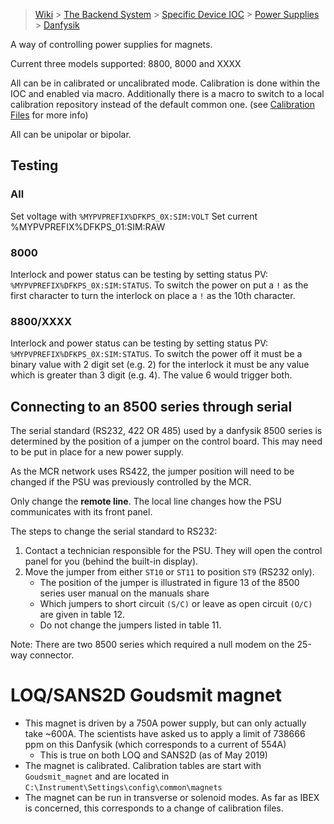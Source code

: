 > [Wiki](Home) > [The Backend System](The-Backend-System) > [Specific Device IOC](Specific-Device-IOC) > [Power Supplies](Power-Supplies) > [Danfysik](Danfysik)

A way of controlling power supplies for magnets.

Current three models supported: 8800, 8000 and XXXX

All can be in calibrated or uncalibrated mode. Calibration is done within the IOC and enabled via macro. Additionally there is a macro to switch to a local calibration repository instead of the default common one. (see [Calibration Files](https://github.com/ISISComputingGroup/ibex_developers_manual/wiki/Calibration-Files) for more info)

All can be unipolar or bipolar.

## Testing

### All

Set voltage with `%MYPVPREFIX%DFKPS_0X:SIM:VOLT`
Set current %MYPVPREFIX%DFKPS_01:SIM:RAW


### 8000

Interlock and power status can be testing by setting status PV: `%MYPVPREFIX%DFKPS_0X:SIM:STATUS`. To switch the power on put a `!` as the first character to turn the interlock on place a `!` as the 10th character.

### 8800/XXXX

Interlock and power status can be testing by setting status PV: `%MYPVPREFIX%DFKPS_0X:SIM:STATUS`. To switch the power off it must be a binary value with 2 digit set (e.g. 2) for the interlock it must be any value which is greater than 3 digit (e.g. 4). The value 6 would trigger both.

## Connecting to an 8500 series through serial

The serial standard (RS232, 422 OR 485) used by a danfysik 8500 series is determined by the position of a jumper on the control board. This may need to be put in place for a new power supply.

As the MCR network uses RS422, the jumper position will need to be changed if the PSU was previously controlled by the MCR.

Only change the **remote line**. The local line changes how the PSU communicates with its front panel.

The steps to change the serial standard to RS232:

1. Contact a technician responsible for the PSU. They will open the control panel for you (behind the built-in display).
1. Move the jumper from either `ST10` or `ST11` to position `ST9` (RS232 only).
   - The position of the jumper is illustrated in figure 13 of the 8500 series user manual on the manuals share
   - Which jumpers to short circuit `(S/C)` or leave as open circuit `(O/C)` are given in table 12.
   - Do not change the jumpers listed in table 11.

Note: There are two 8500 series which required a null modem on the 25-way connector. 

# LOQ/SANS2D Goudsmit magnet

- This magnet is driven by a 750A power supply, but can only actually take ~600A. The scientists have asked us to apply a limit of 738666 ppm on this Danfysik (which corresponds to a current of 554A)
  * This is true on both LOQ and SANS2D (as of May 2019)
- The magnet is calibrated. Calibration tables are start with `Goudsmit_magnet` and are located in `C:\Instrument\Settings\config\common\magnets`
- The magnet can be run in transverse or solenoid modes. As far as IBEX is concerned, this corresponds to a change of calibration files.